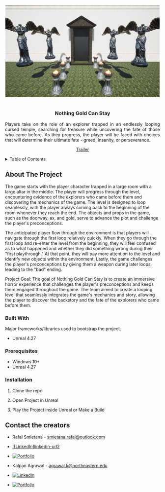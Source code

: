 <!-- Improved compatibility of back to top link: See: https://github.com/othneildrew/Best-README-Template/pull/73 -->
<a name="readme-top"></a>
<!--
*** Thanks for checking out the Best-README-Template. If you have a suggestion
*** that would make this better, please fork the repo and create a pull request
*** or simply open an issue with the tag "enhancement".
*** Don't forget to give the project a star!
*** Thanks again! Now go create something AMAZING! :D
-->



<!-- PROJECT SHIELDS -->
<!--
*** I'm using markdown "reference style" links for readability.
*** Reference links are enclosed in brackets [ ] instead of parentheses ( ).
*** See the bottom of this document for the declaration of the reference variables
*** for contributors-url, forks-url, etc. This is an optional, concise syntax you may use.
*** https://www.markdownguide.org/basic-syntax/#reference-style-links
-->
<div align="center">
    <img src="Title.jpg">
</div>

<!-- PROJECT LOGO -->
<br />
<div align="center">
  <h3 align="center">Nothing Gold Can Stay</h3>
  <p align="justify">
    Players take on the role of an explorer trapped in an endlessly looping cursed temple, searching for treasure while uncovering the fate of those who came before. As they progress, the player will be faced with choices that will determine their ultimate fate - greed, insanity, or perseverance.
    <br />
    <div align="center">
    <a href="https://www.youtube.com/embed/Tpz537jXkXo" target="_blank">Trailer</a>
    </div>
  </p>
</div>

<!-- TABLE OF CONTENTS -->
<details>
  <summary>Table of Contents</summary>
  <ol>
    <li>
      <a href="#about-the-project">About The Project</a>
      <ul>
        <li><a href="#built-with">Built With</a></li>
      </ul>
    </li>
    <li>
      <a href="#getting-started">Getting Started</a>
      <ul>
        <li><a href="#prerequisites">Prerequisites</a></li>
        <li><a href="#installation">Installation</a></li>
      </ul>
    </li>
    <li><a href="#contact">Contact</a></li>
    <li><a href="#acknowledgments">Acknowledgments</a></li>
  </ol>
</details>



<!-- ABOUT THE PROJECT -->
## About The Project

The game starts with the player character trapped in a large room with a large altar in the middle. The player will progress through the level, encountering evidence of the explorers who came before them and discovering the mechanics of the game. The level is designed to loop seamlessly, with the player always coming back to the beginning of the room whenever they reach the end. The objects and props in the game, such as the doorway, ax, and gold, serve to advance the plot and challenge the player's preconceptions.

The anticipated player flow through the environment is that players will navigate through the first loop relatively quickly. When they go through the first loop and re-enter the level from the beginning, they will feel confused as to what happened and whether they did something wrong during their "first playthrough." At that point, they will pay more attention to the level and identify new objects within the environment. Lastly, the game challenges the player's preconceptions by giving them a weapon during later loops, leading to the "bad" ending.

Project Goal: The goal of Nothing Gold Can Stay is to create an immersive horror experience that challenges the player's preconceptions and keeps them engaged throughout the game. The team aimed to create a looping level that seamlessly integrates the game's mechanics and story, allowing the player to discover the backstory and the fate of the explorers who came before them.

### Built With

Major frameworks/libraries used to bootstrap the project.

* Unreal 4.27

### Prerequisites

* Windows 10+
* Unreal 4.27


### Installation

1. Clone the repo

2. Open Project in Unreal

3. Play the Project inside Unreal or Make a Build

<!-- CONTACT -->
## Contact the creators

* Rafal Smietana - smietana.rafal@outlook.com
* [!{LinkedIn][linkedin-shield]][linkedin-url2]
* [![Portfolio][portfolioIcon-url]][portfolio-url2]

* Kalpan Agrawal - agrawal.k@northeastern.edu
* [![LinkedIn][linkedin-shield]][linkedin-url]
* [![Portfolio][portfolioIcon-url]][portfolio-url]

<!-- MARKDOWN LINKS & IMAGES -->
<!-- https://www.markdownguide.org/basic-syntax/#reference-style-links -->
[linkedin-shield]: https://img.shields.io/badge/-LinkedIn-black.svg?style=for-the-badge&logo=linkedin&colorB=555
[linkedin-url]: https://www.linkedin.com/in/kp-ag/
[linkedin-url2]: [https://www.linkedin.com/in/kp-ag/](https://www.linkedin.com/in/rafal-smietana-299475205/)
[portfolioIcon-url]: https://img.shields.io/badge/-Portfolio-brightgreen
[portfolio-url]: https://kalpan-ag.github.io/
[portfolio-url2]: https://rsmietana.portfoliobox.net/


